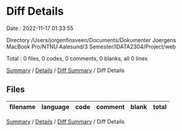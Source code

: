 # Diff Details

Date : 2022-11-17 01:33:55

Directory /Users/jorgenfinsveen/Documents/Dokumenter  Joergens MacBook Pro/NTNU Aalesund/3 Semester/IDATA2304/Project/web

Total : 0 files,  0 codes, 0 comments, 0 blanks, all 0 lines

[Summary](results.md) / [Details](details.md) / [Diff Summary](diff.md) / Diff Details

## Files
| filename | language | code | comment | blank | total |
| :--- | :--- | ---: | ---: | ---: | ---: |

[Summary](results.md) / [Details](details.md) / [Diff Summary](diff.md) / Diff Details
